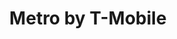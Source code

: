 ---
title: "Metro by T-Mobile"
url: /cleveland-heights/metro-by-t-mobile-noble-road/
shop: Handy
---